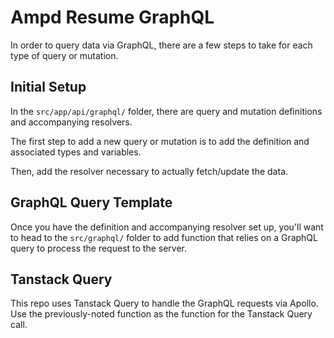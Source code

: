 # Ampd Resume GraphQL

In order to query data via GraphQL, there are a few steps to take for each type of query or
mutation.

## Initial Setup

In the `src/app/api/graphql/` folder, there are query and mutation definitions and accompanying
resolvers.

The first step to add a new query or mutation is to add the definition and associated types and
variables.

Then, add the resolver necessary to actually fetch/update the data.

## GraphQL Query Template

Once you have the definition and accompanying resolver set up, you'll want to head to the
`src/graphql/` folder to add function that relies on a GraphQL query to process the request to the
server.

## Tanstack Query

This repo uses Tanstack Query to handle the GraphQL requests via Apollo. Use the previously-noted
function as the function for the Tanstack Query call.
